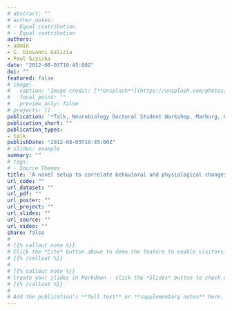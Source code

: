 ```yaml
---
# abstract: ""
# author_notes:
# - Equal contribution
# - Equal contribution
authors:
- admin
- C. Giovanni Galizia
- Paul Szyszka
date: "2012-08-03T10:45:00Z"
doi: ""
featured: false
# image:
#   caption: 'Image credit: [**Unsplash**](https://unsplash.com/photos/jdD8gXaTZsc)'
#   focal_point: ""
#   preview_only: false
# projects: []
publication: '*Talk, Neurobiology Doctoral Student Workshop, Marburg, Germany*'
publication_short: ""
publication_types:
- talk
publishDate: "2012-08-03T10:45:00Z"
# slides: example
summary: ""
# tags:
# - Source Themes
title: 'A novel setup to correlate behavioral and physiological changes in individual Drosophila melanogaster'
url_code: ""
url_dataset: ""
url_pdf: ""
url_poster: ""
url_project: ""
url_slides: ""
url_source: ""
url_video: ""
share: false
# 
# {{% callout note %}}
# Click the *Cite* button above to demo the feature to enable visitors to import publication metadata into their reference management software.
# {{% /callout %}}
# 
# {{% callout note %}}
# Create your slides in Markdown - click the *Slides* button to check out the example.
# {{% /callout %}}
# 
# Add the publication's **full text** or **supplementary notes** here. You can use rich formatting such as including [code, math, and images](https://docs.hugoblox.com/content/writing-markdown-latex/).
---
```


